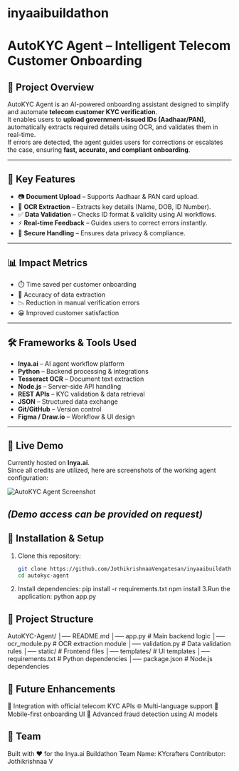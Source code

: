 # inyaaibuildathon
# AutoKYC Agent – Intelligent Telecom Customer Onboarding

## 📌 Project Overview
AutoKYC Agent is an AI-powered onboarding assistant designed to simplify and automate **telecom customer KYC verification**.  
It enables users to **upload government-issued IDs (Aadhaar/PAN)**, automatically extracts required details using OCR, and validates them in real-time.  
If errors are detected, the agent guides users for corrections or escalates the case, ensuring **fast, accurate, and compliant onboarding**.

---

## 🚀 Key Features
- 📷 **Document Upload** – Supports Aadhaar & PAN card upload.  
- 🔎 **OCR Extraction** – Extracts key details (Name, DOB, ID Number).  
- ✅ **Data Validation** – Checks ID format & validity using AI workflows.  
- ⚡ **Real-time Feedback** – Guides users to correct errors instantly.  
- 🔐 **Secure Handling** – Ensures data privacy & compliance.  

---

## 📊 Impact Metrics
- ⏱️ Time saved per customer onboarding  
- 🎯 Accuracy of data extraction  
- 📉 Reduction in manual verification errors  
- 😀 Improved customer satisfaction  

---

## 🛠️ Frameworks & Tools Used
- **Inya.ai** – AI agent workflow platform  
- **Python** – Backend processing & integrations  
- **Tesseract OCR** – Document text extraction  
- **Node.js** – Server-side API handling  
- **REST APIs** – KYC validation & data retrieval  
- **JSON** – Structured data exchange  
- **Git/GitHub** – Version control  
- **Figma / Draw.io** – Workflow & UI design  

---

## 🔗 Live Demo
Currently hosted on **Inya.ai**.  
Since all credits are utilized, here are screenshots of the working agent configuration:  

![AutoKYC Agent Screenshot](docs/autokyc_agent.png)  

*(Demo access can be provided on request)*
---


## 🔧 Installation & Setup
1. Clone this repository:
   ```bash
   git clone https://github.com/JothikrishnaaVengatesan/inyaaibuildathon.git
   cd autokyc-agent
2. Install dependencies:
   pip install -r requirements.txt
   npm install
3.Run the application:
   python app.py
   
## 📂 Project Structure
AutoKYC-Agent/
│── README.md
│── app.py                # Main backend logic
│── ocr_module.py         # OCR extraction module
│── validation.py         # Data validation rules
│── static/               # Frontend files
│── templates/            # UI templates
│── requirements.txt      # Python dependencies
│── package.json          # Node.js dependencies


## 🎯 Future Enhancements

🔗 Integration with official telecom KYC APIs
🌐 Multi-language support
📱 Mobile-first onboarding UI
🤖 Advanced fraud detection using AI models

## 👥 Team

Built with ❤️ for the Inya.ai Buildathon
Team Name: KYcrafters
Contributor: Jothikrishnaa V
